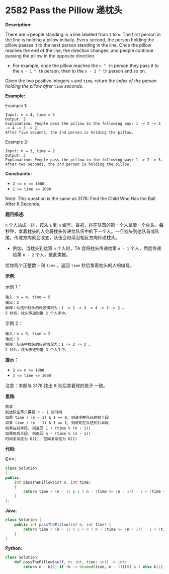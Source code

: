 # 2582 Pass the Pillow 递枕头

__Description:__

There are `n` people standing in a line labeled from `1` to `n`. The first person in the line is holding a pillow initially. Every second, the person holding the pillow passes it to the next person standing in the line. Once the pillow reaches the end of the line, the direction changes, and people continue passing the pillow in the opposite direction.

- For example, once the pillow reaches the `n ^ th` person they pass it to the `n - 1 ^ th` person, then to the `n - 2 ^ th` person and so on.

Given the two positive integers `n` and `time`, return _the index of the person holding the pillow after_ `time` _seconds_.

__Example:__

Example 1:

```text
Input: n = 4, time = 5
Output: 2
Explanation: People pass the pillow in the following way: 1 -> 2 -> 3 -> 4 -> 3 -> 2.
After five seconds, the 2nd person is holding the pillow.
```

Example 2:

```text
Input: n = 3, time = 2
Output: 3
Explanation: People pass the pillow in the following way: 1 -> 2 -> 3.
After two seconds, the 3rd person is holding the pillow.
```

__Constraints:__

- `2 <= n <= 1000`
- `1 <= time <= 1000`

Note: This question is the same as 3178: Find the Child Who Has the Ball After K Seconds.

__题目描述:__

`n` 个人站成一排，按从 `1` 到 `n` 编号。最初，排在队首的第一个人拿着一个枕头。每秒钟，拿着枕头的人会将枕头传递给队伍中的下一个人。一旦枕头到达队首或队尾，传递方向就会改变，队伍会继续沿相反方向传递枕头。

- 例如，当枕头到达第 `n` 个人时，TA 会将枕头传递给第 `n - 1` 个人，然后传递给第 `n - 2` 个人，依此类推。

给你两个正整数 `n` 和 `time` ，返回 `time` 秒后拿着枕头的人的编号。

__示例:__

示例 1：

```text
输入：n = 4, time = 5
输出：2
解释：队伍中枕头的传递情况为：1 -> 2 -> 3 -> 4 -> 3 -> 2 。
5 秒后，枕头传递到第 2 个人手中。
```

示例 2：

```text
输入：n = 3, time = 2
输出：3
解释：队伍中枕头的传递情况为：1 -> 2 -> 3 。
2 秒后，枕头传递到第 3 个人手中。
```

__提示：__

- `2 <= n <= 1000`
- `1 <= time <= 1000`

注意：本题与 3178.找出 K 秒后拿着球的孩子 一致。

__思路:__

```text
数学
到达队伍尽头需要 n - 1 的时间
如果 time / (n - 1) & 1 == 0, 则说明在队伍的前半段
如果 time / (n - 1) & 1 == 1, 则说明在队伍的后半段
如果在前半段, 则返回 1 + (time % (n - 1))
如果在后半段, 则返回 n - (time % (n - 1))
时间复杂度为 O(1), 空间复杂度为 O(1)
```

__代码:__

__C++__:

```C++
class Solution 
{
public:
    int passThePillow(int n, int time) 
    {
        return time / (n - 1) & 1 ? n - (time %= (n - 1)) : 1 + (time %= (n - 1));
    }
};
```

__Java__:

```Java
class Solution {
    public int passThePillow(int n, int time) {
        return time / (n - 1) % 2 > 0 ? n - (time %= (n - 1)) : 1 + (time %= (n - 1));
    }
}
```

__Python__:

```Python
class Solution:
    def passThePillow(self, n: int, time: int) -> int:
        return n - k[1] if (k := divmod(time, n - 1))[0] & 1 else k[1] + 1
```
